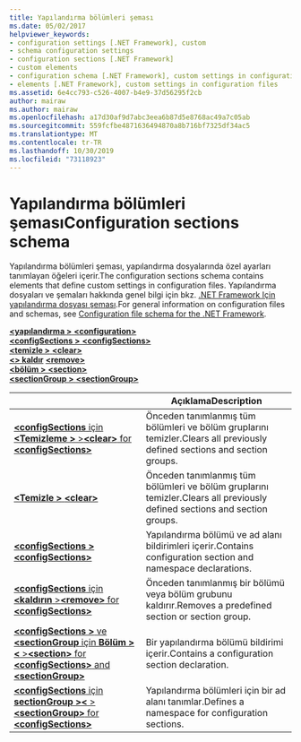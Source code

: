 ```yaml
---
title: Yapılandırma bölümleri şeması
ms.date: 05/02/2017
helpviewer_keywords:
- configuration settings [.NET Framework], custom
- schema configuration settings
- configuration sections [.NET Framework]
- custom elements
- configuration schema [.NET Framework], custom settings in configuration files
- elements [.NET Framework], custom settings in configuration files
ms.assetid: 6e4cc793-c526-4007-b4e9-37d56295f2cb
author: mairaw
ms.author: mairaw
ms.openlocfilehash: a17d30af9d7abc3eea6b87d5e8768ac49a7c05ab
ms.sourcegitcommit: 559fcfbe4871636494870a8b716bf7325df34ac5
ms.translationtype: MT
ms.contentlocale: tr-TR
ms.lasthandoff: 10/30/2019
ms.locfileid: "73118923"
---
```

# <a name="configuration-sections-schema"></a><span data-ttu-id="13044-102">Yapılandırma bölümleri şeması</span><span class="sxs-lookup"><span data-stu-id="13044-102">Configuration sections schema</span></span>

<span data-ttu-id="13044-103">Yapılandırma bölümleri şeması, yapılandırma dosyalarında özel ayarları tanımlayan öğeleri içerir.</span><span class="sxs-lookup"><span data-stu-id="13044-103">The configuration sections schema contains elements that define custom settings in configuration files.</span></span> <span data-ttu-id="13044-104">Yapılandırma dosyaları ve şemaları hakkında genel bilgi için bkz. [.NET Framework Için yapılandırma dosyası şeması](index.md).</span><span class="sxs-lookup"><span data-stu-id="13044-104">For general information on configuration files and schemas, see [Configuration file schema for the .NET Framework](index.md).</span></span>

<span data-ttu-id="13044-105">[ **\<yapılandırma >** ](configuration-element.md) </span><span class="sxs-lookup"><span data-stu-id="13044-105">[**\<configuration>**](configuration-element.md) </span></span>  
<span data-ttu-id="13044-106">[ **\<configSections >** ](configsections-element-for-configuration.md) </span><span class="sxs-lookup"><span data-stu-id="13044-106">[**\<configSections>**](configsections-element-for-configuration.md) </span></span>  
<span data-ttu-id="13044-107">[ **\<temizle >** ](clear-element-for-configsections.md) </span><span class="sxs-lookup"><span data-stu-id="13044-107">[**\<clear>**](clear-element-for-configsections.md) </span></span>  
<span data-ttu-id="13044-108">[ **\<> kaldır**](remove-element-for-configsections.md) </span><span class="sxs-lookup"><span data-stu-id="13044-108">[**\<remove>**](remove-element-for-configsections.md) </span></span>  
<span data-ttu-id="13044-109">[ **\<bölüm >** ](section-element.md) </span><span class="sxs-lookup"><span data-stu-id="13044-109">[**\<section>**](section-element.md) </span></span>  
[<span data-ttu-id="13044-110"> **\<sectionGroup >** </span><span class="sxs-lookup"><span data-stu-id="13044-110">**\<sectionGroup>**</span></span>](sectiongroup-element-for-configsections.md)

|     | <span data-ttu-id="13044-111">Açıklama</span><span class="sxs-lookup"><span data-stu-id="13044-111">Description</span></span> |
| --- | ----------- |
| [<span data-ttu-id="13044-112"> **\<configSections** için **\<Temizleme >** ></span><span class="sxs-lookup"><span data-stu-id="13044-112">**\<clear>** for **\<configSections>**</span></span>](clear-element-for-configsections.md) | <span data-ttu-id="13044-113">Önceden tanımlanmış tüm bölümleri ve bölüm gruplarını temizler.</span><span class="sxs-lookup"><span data-stu-id="13044-113">Clears all previously defined sections and section groups.</span></span> |
| [<span data-ttu-id="13044-114"> **\<Temizle >** </span><span class="sxs-lookup"><span data-stu-id="13044-114">**\<clear>**</span></span>](clear-element-for-configsections.md) | <span data-ttu-id="13044-115">Önceden tanımlanmış tüm bölümleri ve bölüm gruplarını temizler.</span><span class="sxs-lookup"><span data-stu-id="13044-115">Clears all previously defined sections and section groups.</span></span> |
| [<span data-ttu-id="13044-116"> **\<configSections >** </span><span class="sxs-lookup"><span data-stu-id="13044-116">**\<configSections>**</span></span>](configsections-element-for-configuration.md) | <span data-ttu-id="13044-117">Yapılandırma bölümü ve ad alanı bildirimleri içerir.</span><span class="sxs-lookup"><span data-stu-id="13044-117">Contains configuration section and namespace declarations.</span></span> |
| [<span data-ttu-id="13044-118"> **\<configSections** için **\<kaldırın** ></span><span class="sxs-lookup"><span data-stu-id="13044-118">**\<remove>** for **\<configSections>**</span></span>](remove-element-for-configsections.md) | <span data-ttu-id="13044-119">Önceden tanımlanmış bir bölümü veya bölüm grubunu kaldırır.</span><span class="sxs-lookup"><span data-stu-id="13044-119">Removes a predefined section or section group.</span></span> |
| [<span data-ttu-id="13044-120"> **\<configSections >** ve **\<sectionGroup** için **Bölüm >\<** ></span><span class="sxs-lookup"><span data-stu-id="13044-120">**\<section>** for **\<configSections>** and **\<sectionGroup>**</span></span>](section-element.md) | <span data-ttu-id="13044-121">Bir yapılandırma bölümü bildirimi içerir.</span><span class="sxs-lookup"><span data-stu-id="13044-121">Contains a configuration section declaration.</span></span> |
| [<span data-ttu-id="13044-122"> **\<configSections** için **sectionGroup >\<** ></span><span class="sxs-lookup"><span data-stu-id="13044-122">**\<sectionGroup>** for **\<configSections>**</span></span>](sectiongroup-element-for-configsections.md) | <span data-ttu-id="13044-123">Yapılandırma bölümleri için bir ad alanı tanımlar.</span><span class="sxs-lookup"><span data-stu-id="13044-123">Defines a namespace for configuration sections.</span></span> |
